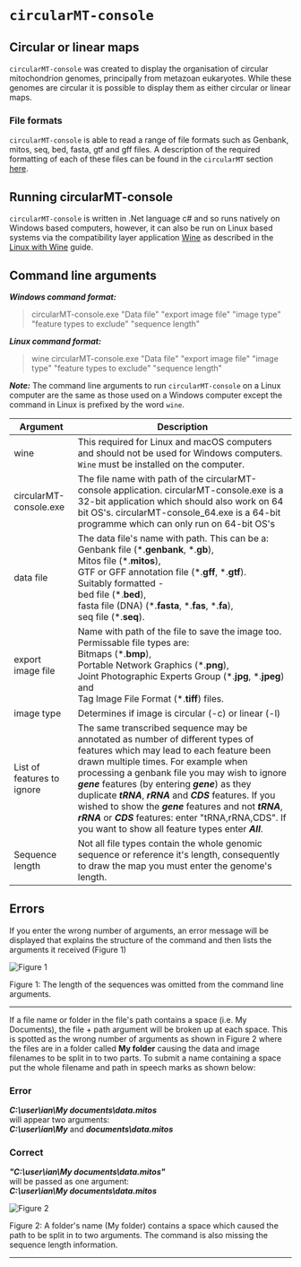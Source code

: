 # ````circularMT-console````

## Circular or linear maps

```circularMT-console``` was created to display the organisation of circular mitochondrion genomes, principally from metazoan eukaryotes. While these genomes are circular it is possible to display them as either circular or linear maps. 

### File formats 
```circularMT-console``` is able to read a range of file formats such as Genbank, mitos, seq, bed, fasta, gtf and gff files. A description of the required formatting of each of these files can be found in the ```circularMT``` section [here](../../Guide/FileFormats.md).

## Running circularMT-console

```circularMT-console``` is written in .Net language c# and so runs natively on Windows based computers, however, it can also be run on Linux based systems via the compatibility layer application [Wine](https://www.winehq.org/) as described in the [Linux with Wine](../Linux_with_Wine/README.md) guide.

## Command line arguments

***Windows command format:***

> circularMT-console.exe "Data file" "export image file" "image type" "feature types to exclude" "sequence length"

***Linux command format:*** 

> wine circularMT-console.exe "Data file" "export image file" "image type" "feature types to exclude" "sequence length"

***Note:*** The command line arguments to run ```circularMT-console``` on a Linux computer are the same as those used on a Windows computer except the command in Linux is prefixed by the word ```wine```.

|Argument|Description|
|-|-|
|wine|This required for Linux and macOS computers and should not be used for Windows computers. ```Wine``` must be installed on the computer.|
|circularMT-console.exe|The file name with path of the circularMT-console application. circularMT-console.exe is a 32-bit application which should also work on 64 bit OS's. circularMT-console_64.exe is a 64-bit programme which can only run on 64-bit OS's
|data file| The data file's name with path. This can be a: <br />  Genbank file (\*.__genbank__, \*.__gb__), <br /> Mitos file (\*.__mitos__), <br /> GTF or GFF annotation file (\*.__gff__, \*.__gtf__). <br /> Suitably formatted - <br /> bed file (\*.__bed__), <br /> fasta file (DNA) (\*.__fasta__, \*.__fas__, \*.__fa__), <br /> seq file (\*.__seq__).|
|export image file| Name with path of the file to save the image too. <br /> Permissable file types are: <br /> Bitmaps (\*.__bmp__), <br /> Portable Network Graphics (\*.__png__), <br /> Joint Photographic Experts Group (\*.__jpg__, \*.__jpeg__) and <br /> Tag Image File Format (*.__tiff__) files.|
|image type| Determines if image is circular (-c) or linear (-l)|
|List of features to ignore|The same transcribed sequence may be annotated as number of different types of features which may lead to each feature been drawn multiple times. For example when processing a genbank file you may wish to ignore ***gene*** features (by entering ***gene***) as they duplicate ***tRNA***, ***rRNA*** and ***CDS*** features. If you wished to show the ***gene*** features and not ***tRNA***, ***rRNA*** or ***CDS*** features: enter "tRNA,rRNA,CDS". If you want to show all feature types enter ***All***.|
|Sequence length|Not all file types contain the whole genomic sequence or reference it's length, consequently to draw the map you must enter the genome's length.|

## Errors

If you enter the wrong number of arguments, an error message will be displayed that explains the structure of the command and then lists the arguments it received (Figure 1)

![Figure 1](images/figure1.jpg)

Figure 1: The length of the sequences was omitted from the command line arguments.

<hr />

If a file name or folder in the file's path contains a space (i.e. My Documents), the file + path argument will be broken up at each space. This is spotted as the wrong number of arguments as shown in Figure 2 where the files are in a folder called __My folder__ causing the data and image filenames to be split in to two parts. To submit a name containing a space put the whole filename and path in speech marks as shown below:


### Error
***C:\user\ian\My documents\data.mitos***   
will appear two arguments:   
***C:\user\ian\My*** and ***documents\data.mitos*** 

### Correct
***"C:\user\ian\My documents\data.mitos"***   
will be passed as one argument:   
***C:\user\ian\My documents\data.mitos*** 

![Figure 2](images/figure2.jpg)

Figure 2: A folder's name (My folder) contains a space which caused the path to be split in to two arguments. The command is also missing the sequence length information.

<hr />